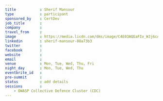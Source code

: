 ```yaml
---
title           : Sherif Mansour
type            : participant
sponsored_by    : CertDev
job_title       :
company         :
travel_from     :
image           : https://media.licdn.com/dms/image/C4E03AQEaFIv_WJj6cA/profile-displayphoto-shrink_800_800/0?e=1532563200&v=beta&t=SpFjc7aE9F52KBw7LKdM0pzEeDCDB9b2kTlGz_KeOks
linkedin        : sherif-mansour-88a73b3
twitter         :
facebook        :
website         :
email           :
venue           : Mon, Tue, Wed, Thu, Fri
night_day       : Mon, Tue, Wed, Thu
eventbrite_id   :
pre-summit      :
status          : add details
sessions        :
    - OWASP Collective Defence Cluster (CDC)
---
```


<!-- put more details about participant here -->
